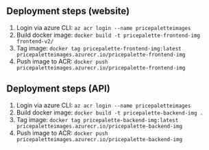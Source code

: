 ## Deployment steps (website)

1. Login via azure CLI: `az acr login --name pricepaletteimages`
2. Build docker image: `docker build -t pricepalette-frontend-img frontend-v2/`
3. Tag image: `docker tag pricepalette-frontend-img:latest pricepaletteimages.azurecr.io/pricepalette-frontend-img`
4. Push image to ACR: `docker push pricepaletteimages.azurecr.io/pricepalette-frontend-img`

## Deployment steps (API)

1. Login via azure CLI: `az acr login --name pricepaletteimages`
2. Build docker image: `docker build -t pricepalette-backend-img .`
3. Tag image: `docker tag pricepalette-backend-img:latest pricepaletteimages.azurecr.io/pricepalette-backend-img`
4. Push image to ACR: `docker push pricepaletteimages.azurecr.io/pricepalette-backend-img`
